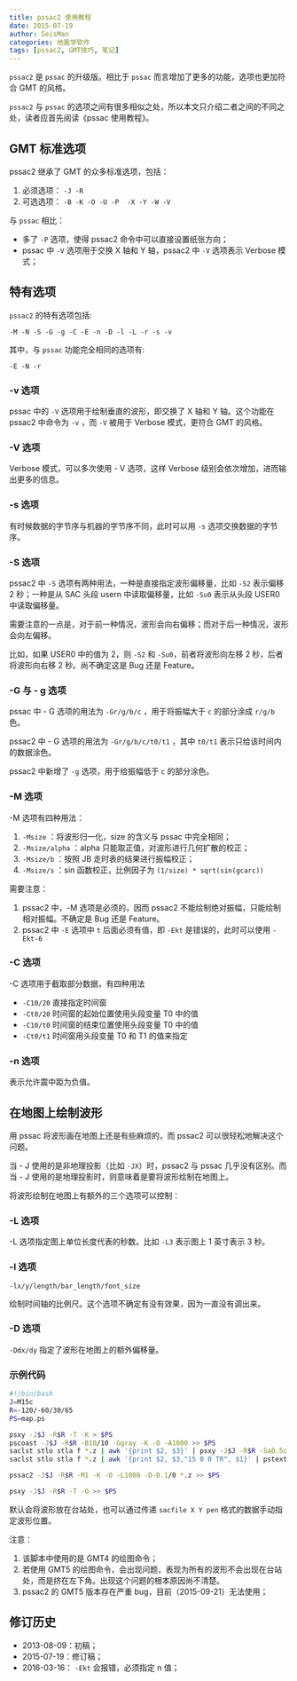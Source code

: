 ```yaml
---
title: pssac2 使用教程
date: 2015-07-19
author: SeisMan
categories: 地震学软件
tags: [pssac2, GMT技巧, 笔记]
---
```


`pssac2` 是 `pssac` 的升级版。相比于 `pssac` 而言增加了更多的功能，选项也更加符合 GMT 的风格。

`pssac2` 与 `pssac` 的选项之间有很多相似之处，所以本文只介绍二者之间的不同之处，读者应首先阅读《pssac 使用教程》。

<!--more-->

## GMT 标准选项

pssac2 继承了 GMT 的众多标准选项，包括：

1.  必须选项： `-J -R`
2.  可选选项： `-B -K -O -U -P  -X -Y -W -V`

与 `pssac` 相比：

-   多了 `-P` 选项，使得 pssac2 命令中可以直接设置纸张方向；
-   pssac 中 `-V` 选项用于交换 X 轴和 Y 轴，pssac2 中 `-V`
    选项表示 Verbose 模式；

## 特有选项

`pssac2` 的特有选项包括:

    -M -N -S -G -g -C -E -n -D -l -L -r -s -v

其中，与 `pssac` 功能完全相同的选项有:

    -E -N -r

### -v 选项

pssac 中的 `-V`
选项用于绘制垂直的波形，即交换了 X 轴和 Y 轴。这个功能在 pssac2 中命令为 `-v`
，而 `-V` 被用于 Verbose 模式，更符合 GMT 的风格。

### -V 选项

Verbose 模式，可以多次使用 - V 选项，这样 Verbose 级别会依次增加，进而输出更多的信息。

### -s 选项

有时候数据的字节序与机器的字节序不同，此时可以用 `-s`
选项交换数据的字节序。

### -S 选项

pssac2 中 `-S` 选项有两种用法，一种是直接指定波形偏移量，比如 `-S2`
表示偏移 2 秒；一种是从 SAC 头段 usern 中读取偏移量，比如 `-Su0`
表示从头段 USER0 中读取偏移量。

需要注意的一点是，对于前一种情况，波形会向右偏移；而对于后一种情况，波形会向左偏移。

比如，如果 USER0 中的值为 2，则 `-S2` 和 `-Su0`，前者将波形向左移 2 秒，后者将波形向右移 2 秒。尚不确定这是 Bug 还是 Feature。

### -G 与 - g 选项

pssac 中 - G 选项的用法为 `-Gr/g/b/c` ，用于将振幅大于 `c` 的部分涂成 `r/g/b` 色。

pssac2 中 - G 选项的用法为 `-Gr/g/b/c/t0/t1` ，其中 `t0/t1` 表示只给该时间内的数据涂色。

pssac2 中新增了 `-g` 选项，用于给振幅低于 `c` 的部分涂色。

### -M 选项

-M 选项有四种用法：

1.  `-Msize` ：将波形归一化，size 的含义与 pssac 中完全相同；
2.  `-Msize/alpha` ：alpha 只能取正值，对波形进行几何扩散的校正；
3.  `-Msize/b` ：按照 JB 走时表的结果进行振幅校正；
4.  `-Msize/s` ：sin 函数校正，比例因子为 `(1/size) * sqrt(sin(gcarc))`

需要注意：

1.  pssac2 中，-M 选项是必须的，因而 pssac2 不能绘制绝对振幅，只能绘制相对振幅。不确定是 Bug 还是 Feature。
2.  pssac2 中 `-E` 选项中 `t` 后面必须有值，即 `-Ekt` 是错误的，此时可以使用 `-Ekt-6`

### -C 选项

-C 选项用于截取部分数据，有四种用法

-   `-C10/20` 直接指定时间窗
-   `-Ct0/20` 时间窗的起始位置使用头段变量 T0 中的值
-   `-C10/t0` 时间窗的结束位置使用头段变量 T0 中的值
-   `-Ct0/t1` 时间窗用头段变量 T0 和 T1 的值来指定

### -n 选项

表示允许震中距为负值。

## 在地图上绘制波形

用 pssac 将波形画在地图上还是有些麻烦的，而 pssac2 可以很轻松地解决这个问题。

当 - J 使用的是非地理投影（比如 `-JX`）时，pssac2 与 pssac 几乎没有区别。而当 - J 使用的是地理投影时，则意味着是要将波形绘制在地图上。

将波形绘制在地图上有额外的三个选项可以控制：

### -L 选项

-L 选项指定图上单位长度代表的秒数。比如 `-L3` 表示图上 1 英寸表示 3 秒。

### -l 选项

`-lx/y/length/bar_length/font_size`

绘制时间轴的比例尺。这个选项不确定有没有效果，因为一直没有调出来。

### -D 选项

`-Ddx/dy` 指定了波形在地图上的额外偏移量。

### 示例代码

``` bash
#!/bin/bash
J=M15c
R=-120/-60/30/65
PS=map.ps

psxy -J$J -R$R -T -K > $PS
pscoast -J$J -R$R -B10/10 -Ggray -K -O -A1000 >> $PS
saclst stlo stla f *.z | awk '{print $2, $3}' | psxy -J$J -R$R -Sa0.5c -Gblack -K -O >> $PS
saclst stlo stla f *.z | awk '{print $2, $3,"15 0 0 TR", $1}' | pstext -J$J -R$R -D-0.1c/-0.1c -K -O >> $PS

pssac2 -J$J -R$R -M1 -K -O -L1000 -D-0.1/0 *.z >> $PS

psxy -J$J -R$R -T -O >> $PS
```

默认会将波形放在台站处，也可以通过传递 `sacfile X Y pen` 格式的数据手动指定波形位置。

注意：

1.  该脚本中使用的是 GMT4 的绘图命令；
2.  若使用 GMT5 的绘图命令，会出现问题，表现为所有的波形不会出现在台站处，而是挤在左下角。出现这个问题的根本原因尚不清楚。
3.  pssac2 的 GMT5 版本存在严重 bug，目前（2015-09-21）无法使用；

## 修订历史

-   2013-08-09：初稿；
-   2015-07-19：修订稿；
-   2016-03-16： `-Ekt` 会报错，必须指定 n 值；
